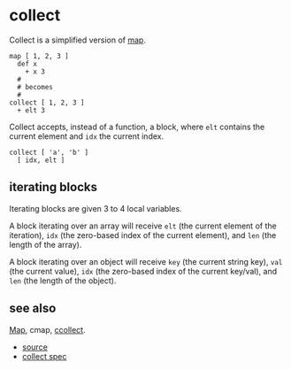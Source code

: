 
# collect

Collect is a simplified version of [map](map.md).

```
map [ 1, 2, 3 ]
  def x
    + x 3
  #
  # becomes
  #
collect [ 1, 2, 3 ]
  + elt 3
```
Collect accepts, instead of a function, a block, where `elt` contains
the current element and `idx` the current index.

```
collect [ 'a', 'b' ]
  [ idx, elt ]
```

## iterating blocks

Iterating blocks are given 3 to 4 local variables.

A block iterating over an array will receive `elt` (the current element
of the iteration), `idx` (the zero-based index of the current element),
and `len` (the length of the array).

A block iterating over an object will receive `key` (the current string
key), `val` (the current value), `idx` (the zero-based index of the
current key/val), and `len` (the length of the object).

## see also

[Map](map.md), cmap, [ccollect](ccollect.md).


* [source](https://github.com/floraison/flor/tree/master/lib/flor/pcore/collect.rb)
* [collect spec](https://github.com/floraison/flor/tree/master/spec/pcore/collect_spec.rb)

